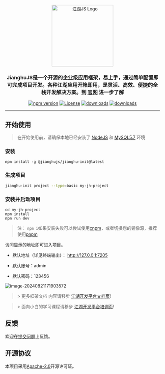 <p align="center">
  <a href="https://www.openjianghu.org/" target="blank"><img src="https://raw.githubusercontent.com/jianghujs/jianghu/master/app/public/img/logo.svg" width="200" alt="江湖JS Logo" /></a>
</p>
<h3 align="center">JianghuJS是一个开源的企业级应用框架，易上手，通过简单配置即可完成项目开发。各种江湖应用开箱即用，是灵活、高效、便捷的全栈开发解决方案。到 <a href="https://www.openjianghu.org/" target="_blank">官网</a> 进一步了解</h3>

<p align="center">
  <a href="https://www.npmjs.com/package/@jianghujs/jianghu"><img src="https://img.shields.io/npm/v/@jianghujs/jianghu.svg?style=for-the-badge" alt="npm version" /></a>
  <a href="https://www.npmjs.com/package/@jianghujs/jianghu"><img src="https://img.shields.io/npm/l/@jianghujs/jianghu.svg?style=for-the-badge" alt="License"></a>
  <a href="https://www.npmjs.com/package/@jianghujs/jianghu"><img src="https://img.shields.io/npm/dt/@jianghujs/jianghu.svg?style=for-the-badge&color=#4fc08d" alt="downloads" /></a>
  <a href="https://www.npmjs.com/package/@jianghujs/jianghu"><img src="https://img.shields.io/npm/dm/@jianghujs/jianghu.svg?style=for-the-badge&color=#4fc08d" alt="downloads" /></a>
</p>




---

## 开始使用

> 在开始使用前，请确保本地已经安装了 [NodeJS](https://nodejs.org/zh-cn) 和 [MySQL5.7](https://downloads.mysql.com/archives/community/) 环境

### 安装

```
npm install -g @jianghujs/jianghu-init@latest
```

### 生成项目

```bash
jianghu-init project --type=basic my-jh-project
```

### 安装并启动项目

```
cd my-jh-project
npm install
npm run dev
```

> 注： `npm i`如果安装失败可以尝试使用[cnpm](https://developer.aliyun.com/mirror/NPM?from=tnpm)，或者切换您的镜像源，推荐使用[pnpm](https://pnpm.io/)

访问显示的地址即可进入项目。

- 默认地址（详见终端输出）： http://127.0.0.1:7205

- 默认账号：admin 

- 默认密码：123456

![image-20240821171903572](https://s21.ax1x.com/2024/08/21/pAi8ryd.png)


> \> 更多框架文档 内容请移步 [江湖开发平台文档页](https://www.openjianghu.org/doc/page/article/11101)!

> \> 面向小白的学习课程请移步 [江湖开发平台培训页](https://www.openjianghu.org/doc/page/article/10001)!




## 反馈

欢迎在[提交问题](https://github.com/jianghujs/jianghu/issues/new)上反馈。

## 开源协议

本项目采用[Apache-2.0](https://opensource.org/licenses/apache-2-0)开源许可证。